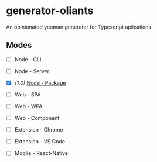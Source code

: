 # generator-oliants
An opinionated yeoman generator for Typescript aplications

## Modes
- [ ] Node - CLI
- [ ] Node - Server
- [x] _(1.0)_ [Node - Package](generators/app/templates/node_package)
- [ ] Web - SPA
- [ ] Web - WPA
- [ ] Web - Component
- [ ] Extension - Chrome
- [ ] Extension - VS Code
- [ ] Mobile - React-Native

